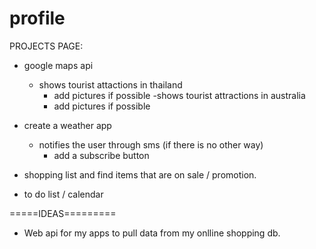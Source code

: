 # profile


PROJECTS PAGE: 
- google maps api 
    - shows tourist attactions in thailand 
        - add pictures if possible
    -shows tourist attractions in australia 
        - add pictures if possible 

- create a weather app
    - notifies the user through sms (if there is no other way)
        - add a subscribe button

- shopping list and find items that are on sale / promotion. 

- to do list / calendar




=====IDEAS=========

- Web api for my apps to pull data from my onlline shopping db.



